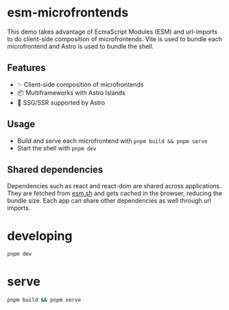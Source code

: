 # esm-microfrontends

This demo takes advantage of EcmaScript Modules (ESM) and url-imports to do client-side composition of microfrontends. Vite is used to bundle each microfrontend and Astro is used to bundle the shell.

## Features

- ✨ Client-side composition of microfrontends
- 📦 Multiframeworks with Astro Islands
- 🚀 SSG/SSR supported by Astro

## Usage

- Build and serve each microfrontend with `pnpm build && pnpm serve`
- Start the shell with `pnpm dev`

## Shared dependencies

Dependencies such as react and react-dom are shared across applications. They are fetched from [esm.sh](https://esm.sh/) and gets cached in the browser, reducing the bundle size. Each app can share other dependencies as well through url imports.

# developing

```bash
pnpm dev
```

# serve

```bash
pnpm build && pnpm serve
```
